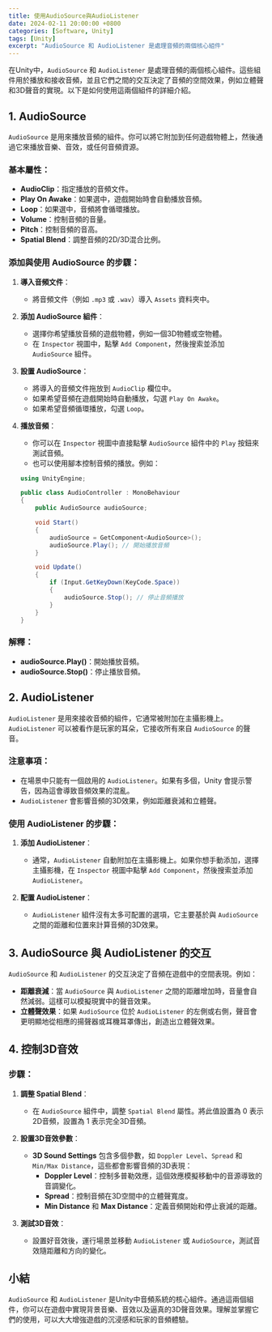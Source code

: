 ```yaml
---
title: 使用AudioSource與AudioListener
date: 2024-02-11 20:00:00 +0800
categories: [Software, Unity]
tags: [Unity] 
excerpt: "AudioSource 和 AudioListener 是處理音頻的兩個核心組件"
---
```


在Unity中，`AudioSource` 和 `AudioListener` 是處理音頻的兩個核心組件。這些組件用於播放和接收音頻，並且它們之間的交互決定了音頻的空間效果，例如立體聲和3D聲音的實現。以下是如何使用這兩個組件的詳細介紹。

## **1. AudioSource**

`AudioSource` 是用來播放音頻的組件。你可以將它附加到任何遊戲物體上，然後通過它來播放音樂、音效，或任何音頻資源。

### **基本屬性**：
- **AudioClip**：指定播放的音頻文件。
- **Play On Awake**：如果選中，遊戲開始時會自動播放音頻。
- **Loop**：如果選中，音頻將會循環播放。
- **Volume**：控制音頻的音量。
- **Pitch**：控制音頻的音高。
- **Spatial Blend**：調整音頻的2D/3D混合比例。

### **添加與使用 AudioSource 的步驟**：

1. **導入音頻文件**：
   - 將音頻文件（例如 `.mp3` 或 `.wav`）導入 `Assets` 資料夾中。

2. **添加 AudioSource 組件**：
   - 選擇你希望播放音頻的遊戲物體，例如一個3D物體或空物體。
   - 在 `Inspector` 視圖中，點擊 `Add Component`，然後搜索並添加 `AudioSource` 組件。

3. **設置 AudioSource**：
   - 將導入的音頻文件拖放到 `AudioClip` 欄位中。
   - 如果希望音頻在遊戲開始時自動播放，勾選 `Play On Awake`。
   - 如果希望音頻循環播放，勾選 `Loop`。

4. **播放音頻**：
   - 你可以在 `Inspector` 視圖中直接點擊 `AudioSource` 組件中的 `Play` 按鈕來測試音頻。
   - 也可以使用腳本控制音頻的播放。例如：

   ```csharp
   using UnityEngine;

   public class AudioController : MonoBehaviour
   {
       public AudioSource audioSource;

       void Start()
       {
           audioSource = GetComponent<AudioSource>();
           audioSource.Play(); // 開始播放音頻
       }

       void Update()
       {
           if (Input.GetKeyDown(KeyCode.Space))
           {
               audioSource.Stop(); // 停止音頻播放
           }
       }
   }
   ```

### **解釋**：
- **audioSource.Play()**：開始播放音頻。
- **audioSource.Stop()**：停止播放音頻。

## **2. AudioListener**

`AudioListener` 是用來接收音頻的組件，它通常被附加在主攝影機上。`AudioListener` 可以被看作是玩家的耳朵，它接收所有來自 `AudioSource` 的聲音。

### **注意事項**：
- 在場景中只能有一個啟用的 `AudioListener`。如果有多個，Unity 會提示警告，因為這會導致音頻效果的混亂。
- `AudioListener` 會影響音頻的3D效果，例如距離衰減和立體聲。

### **使用 AudioListener 的步驟**：

1. **添加 AudioListener**：
   - 通常，`AudioListener` 自動附加在主攝影機上。如果你想手動添加，選擇主攝影機，在 `Inspector` 視圖中點擊 `Add Component`，然後搜索並添加 `AudioListener`。

2. **配置 AudioListener**：
   - `AudioListener` 組件沒有太多可配置的選項，它主要基於與 `AudioSource` 之間的距離和位置來計算音頻的3D效果。

## **3. AudioSource 與 AudioListener 的交互**

`AudioSource` 和 `AudioListener` 的交互決定了音頻在遊戲中的空間表現。例如：
- **距離衰減**：當 `AudioSource` 與 `AudioListener` 之間的距離增加時，音量會自然減弱。這樣可以模擬現實中的聲音效果。
- **立體聲效果**：如果 `AudioSource` 位於 `AudioListener` 的左側或右側，聲音會更明顯地從相應的揚聲器或耳機耳罩傳出，創造出立體聲效果。

## **4. 控制3D音效**

### **步驟**：

1. **調整 Spatial Blend**：
   - 在 `AudioSource` 組件中，調整 `Spatial Blend` 屬性。將此值設置為 0 表示2D音頻，設置為 1 表示完全3D音頻。
   
2. **設置3D音效參數**：
   - **3D Sound Settings** 包含多個參數，如 `Doppler Level`、`Spread` 和 `Min/Max Distance`，這些都會影響音頻的3D表現：
     - **Doppler Level**：控制多普勒效應，這個效應模擬移動中的音源導致的音調變化。
     - **Spread**：控制音頻在3D空間中的立體聲寬度。
     - **Min Distance** 和 **Max Distance**：定義音頻開始和停止衰減的距離。

3. **測試3D音效**：
   - 設置好音效後，運行場景並移動 `AudioListener` 或 `AudioSource`，測試音效隨距離和方向的變化。

## **小結**

`AudioSource` 和 `AudioListener` 是Unity中音頻系統的核心組件。通過這兩個組件，你可以在遊戲中實現背景音樂、音效以及逼真的3D聲音效果。理解並掌握它們的使用，可以大大增強遊戲的沉浸感和玩家的音頻體驗。
